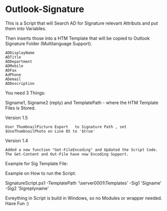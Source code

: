# Outlook-Signature
This is a Script that will Search AD for Signature relevant Attributs and put them into Variables.

Then inserts those into a HTM Template that will be copied to Outlook Signature Folder (Multilanguage Support).

    ADDisplayName
    ADTitle
    ADDepartment
    ADMobile
    ADFax
    AdPhone
    ADemail
    ADDescription 

You need 3 Things:

Signame1, Signame2 (reply) and TemplatePath - where the HTM Template Files is Stored.

 

Version 1.5

    User ThumbnailPicture Export   to Signature Path , set $UseThumbnailPhoto on Line 85 to '$true' 

 

Version 1.4

    Added a new function "Get-FileEncoding" and Updated the Script Code.
    The Get-Content and Out-File have now Encoding Support. 

 

Example for Sig Template File:



Example on How to run the Script:

SignatureScript.ps1 -TemplatePath '\\server0001\Templates\' -Sig1 'Signame' -Sig2 'Sigreplyname'

Evreything in Script is build in Windows, so no Modules or wrapper needed.
Have Fun :)
